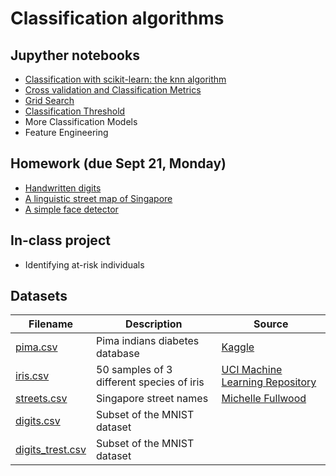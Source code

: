 # Classification algorithms

## Jupyther notebooks

- [Classification with scikit-learn: the knn algorithm](https://nbviewer.jupyter.org/github/um-perez-alvaro/Data-Science-Practice/blob/master/Classification/Part%20I.ipynb)
- [Cross validation and Classification Metrics](https://nbviewer.jupyter.org/github/um-perez-alvaro/Data-Science-Practice/blob/master/Classification/Part%202%20-%20Classification%20Metrics%20and%20Cross%20Validation.ipynb)
- [Grid Search](https://nbviewer.jupyter.org/github/um-perez-alvaro/Data-Science-Practice/blob/master/Classification/Part%20III.%20Grid%20Search.ipynb)
- [Classification Threshold](https://nbviewer.jupyter.org/github/um-perez-alvaro/Data-Science-Practice/blob/master/Classification/Classification%20Algorithms.%20Part%20IV.ipynb)
- More Classification Models
- Feature Engineering 

## Homework (due Sept 21, Monday)
- [Handwritten digits](https://nbviewer.jupyter.org/github/um-perez-alvaro/Data-Science-Practice/blob/master/Classification/Homework/Homework%201.ipynb)
- [A linguistic street map of Singapore](https://nbviewer.jupyter.org/github/um-perez-alvaro/Data-Science-Practice/blob/master/Classification/Homework/Homework%202.ipynb)
- [A simple face detector](https://nbviewer.jupyter.org/github/um-perez-alvaro/Data-Science-Practice/blob/master/Classification/Homework/Homework%203.ipynb)

## In-class project
- Identifying at-risk individuals

## Datasets

Filename | Description |  Source
--- | --- |  --- 
[pima.csv](https://raw.githubusercontent.com/um-perez-alvaro/Data-Science-Practice/master/Data/pima.csv) | Pima indians diabetes database | [Kaggle](https://www.kaggle.com/uciml/pima-indians-diabetes-database)
[iris.csv](https://raw.githubusercontent.com/um-perez-alvaro/Data-Science-Practice/master/Data/iris.csv) | 50 samples of 3 different species of iris | [UCI Machine Learning Repository](https://archive.ics.uci.edu/ml/datasets/iris)
[streets.csv](https://raw.githubusercontent.com/um-perez-alvaro/Data-Science-Practice/master/Data/streets.csv) | Singapore street names | [Michelle Fullwood](https://michelleful.github.io/code-blog/2015/04/24/sgmap/)
[digits.csv](https://raw.githubusercontent.com/um-perez-alvaro/Data-Science-Practice/master/Data/digits.csv) | Subset of the MNIST dataset 
[digits_trest.csv](https://raw.githubusercontent.com/um-perez-alvaro/Data-Science-Practice/master/Data/digits_test.csv) | Subset of the MNIST dataset
